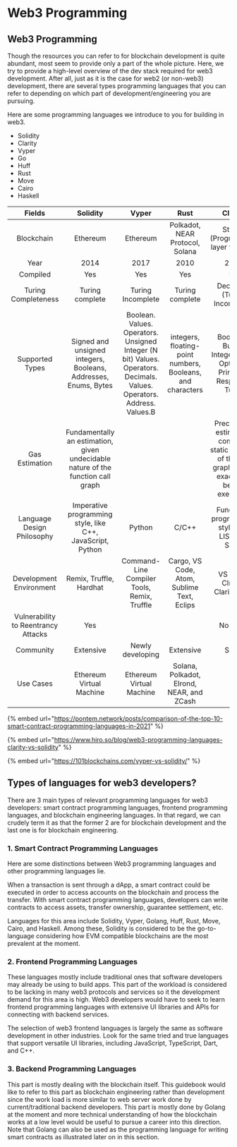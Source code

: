 # Web3 Programming

## Web3 Programming

Though the resources you can refer to for blockchain development is quite abundant, most seem to provide only a part of the whole picture. Here, we try to provide a high-level overview of the dev stack required for web3 development. After all, just as it is the case for web2 (or non-web3) development, there are several types programming languages that you can refer to depending on which part of development/engineering you are pursuing.

Here are some programming languages we introduce to you for building in web3.



* Solidity
* Clarity
* Vyper
* Go
* Huff
* Rust
* Move
* Cairo
* Haskell

|                Fields               |                                     Solidity                                     |                                                          Vyper                                                         |                            Rust                            |                                                Clarity                                                |                                            Move                                            |          Go          |                   Huff                   |
| :---------------------------------: | :------------------------------------------------------------------------------: | :--------------------------------------------------------------------------------------------------------------------: | :--------------------------------------------------------: | :---------------------------------------------------------------------------------------------------: | :----------------------------------------------------------------------------------------: | :------------------: | :--------------------------------------: |
|              Blockchain             |                                     Ethereum                                     |                                                        Ethereum                                                        |               Polkadot, NEAR Protocol, Solana              |                                   Stacks (Programming layer for BTC)                                  |                                                                                            |                      |                                          |
|                 Year                |                                       2014                                       |                                                          2017                                                          |                            2010                            |                                                  2020                                                 |                                                                                            |                      |                                          |
|               Compiled              |                                        Yes                                       |                                                           Yes                                                          |                             Yes                            |                                                   No                                                  |                                             Yes                                            |                      |                                          |
|         Turing Completeness         |                                  Turing complete                                 |                                                    Turing Incomplete                                                   |                       Turing complete                      |                                     Decidable (Turing Incomplete)                                     |                                      Turing Incomplete                                     |                      |                                          |
|           Supported Types           |          Signed and unsigned integers, Booleans, Addresses, Enums, Bytes         | Boolean. Values. Operators. Unsigned Integer (N bit) Values. Operators. Decimals. Values. Operators. Address. Values.B | integers, floating-point numbers, Booleans, and characters |                 Booleans, Buffer, Integers, List, Optional, Principal, Response, Tuple                | Booleans, 256-bit addresses, References, UNsigned 64-bit integers, Fixed Size byte arrays, |                      |                                          |
|            Gas Estimation           | Fundamentally an estimation, given undecidable nature of the function call graph |                                                                                                                        |                                                            | Precise gas estimation; complete static analysis of the call graph so get exact cost before execution |                                                                                            |                      |                                          |
|      Language Design Philosophy     |            Imperative programming style, like C++, JavaScript, Python            |                                                         Python                                                         |                            C/C++                           |                           Functional programming style, like LISP and Scala                           |                                            Rust                                            |                      |                                          |
|       Development Environment       |                              Remix, Truffle, Hardhat                             |                                       Command-Line Compiler Tools, Remix, Truffle                                      |         Cargo, VS Code, Atom, Sublime Text, Eclips         |                                     VS Code, Clrinet, ClarityTools                                    |                                                                                            |                      |                                          |
| Vulnerability to Reentrancy Attacks |                                        Yes                                       |                                                                                                                        |                                                            |                                                No signs                                               |                                          No signs                                          |                      |                                          |
|              Community              |                                     Extensive                                    |                                                    Newly developing                                                    |                          Extensive                         |                                                 Small                                                 |                                          Extensive                                         |       Extensive      |                                          |
|              Use Cases              |                             Ethereum Virtual Machine                             |                                                Ethereum Virtual Machine                                                |          Solana, Polkadot, Elrond, NEAR, and ZCash         |                                                                                                       |                                         Aptos, Sui                                         | Ethereum-based dApps | on-chain Ethereum program,  Weierstrudel |

{% embed url="https://pontem.network/posts/comparison-of-the-top-10-smart-contract-programming-languages-in-2021" %}

{% embed url="https://www.hiro.so/blog/web3-programming-languages-clarity-vs-solidity" %}

{% embed url="https://101blockchains.com/vyper-vs-solidity/" %}

## Types of languages for web3 developers?

There are 3 main types of relevant programming languages for web3 developers: smart contract programming languages, frontend programming languages, and blockchain engineering languages. In that regard, we can crudely term it as that the former 2 are for blockchain development and the last one is for blockchain engineering.

### 1. Smart Contract Programming Languages

Here are some distinctions between Web3 programming languages and other programming languages lie.

When a transaction is sent through a dApp, a smart contract could be executed in order to access accounts on the blockchain and process the transfer. With smart contract programming languages, developers can write contracts to access assets, transfer ownership, guarantee settlement, etc.

Languages for this area include Solidity, Vyper, Golang, Huff, Rust, Move, Cairo, and Haskell. Among these, Solidity is considered to be the go-to-language considering how EVM compatible blockchains are the most prevalent at the moment.

### 2. Frontend Programming Languages

These languages mostly include traditional ones that software developers may already be using to build apps. This part of the workload is considered to be lacking in many web3 protocols and services so it the development demand for this area is high. Web3 developers would have to seek to learn frontend programming languages with extensive UI libraries and APIs for connecting with backend services.

The selection of web3 frontend languages is largely the same as software development in other industries. Look for the same tried and true languages that support versatile UI libraries, including JavaScript, TypeScript, Dart, and C++.

### 3. Backend Programming Languages

This part is mostly dealing with the blockchain itself. This guidebook would like to refer to this part as blockchain engineering rather than development since the work load is more similar to web server work done by current/traditional backend developers. This part is mostly done by Golang at the moment and more technical understanding of how the blockchain works at a low level would be useful to pursue a career into this direction. Note that Golang can also be used as the programming language for writing smart contracts as illustrated later on in this section.
